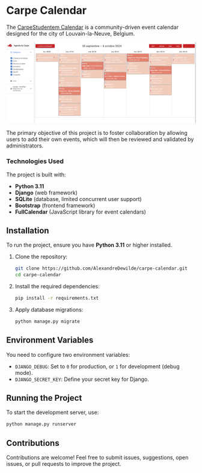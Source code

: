 # Carpe Calendar

The [CarpeStudentem Calendar](https://agenda.carpestudentem.be/calendar/) is a community-driven event calendar designed for the city of Louvain-la-Neuve, Belgium.

![Calendar example](https://github.com/AlexandreDewilde/carpe-calendar/blob/main/doc/images/calendar.png?raw=true)

The primary objective of this project is to foster collaboration by allowing users to add their own events, which will then be reviewed and validated by administrators.

### Technologies Used

The project is built with:

- **Python 3.11**
- **Django** (web framework)
- **SQLite** (database, limited concurrent user support)
- **Bootstrap** (frontend framework)
- **FullCalendar** (JavaScript library for event calendars)

## Installation

To run the project, ensure you have **Python 3.11** or higher installed.

1. Clone the repository:
   ```bash
   git clone https://github.com/AlexandreDewilde/carpe-calendar.git
   cd carpe-calendar
   ```

2. Install the required dependencies:
   ```bash
   pip install -r requirements.txt
   ```

3. Apply database migrations:
   ```bash
   python manage.py migrate
   ```

## Environment Variables

You need to configure two environment variables:

- `DJANGO_DEBUG`: Set to `0` for production, or `1` for development (debug mode).
- `DJANGO_SECRET_KEY`: Define your secret key for Django.

## Running the Project

To start the development server, use:

```bash
python manage.py runserver
```

## Contributions

Contributions are welcome! Feel free to submit issues, suggestions, open issues, or pull requests to improve the project.
